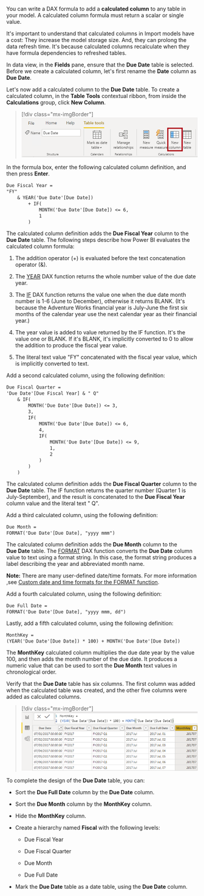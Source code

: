 You can write a DAX formula to add a **calculated column** to any table in your model. A calculated column formula must return a scalar or single value.

It's important to understand that calculated columns in Import models have a cost: They increase the model storage size. And, they can prolong the data refresh time. It's because calculated columns recalculate when they have formula dependencies to refreshed tables.

In data view, in the **Fields** pane, ensure that the **Due Date** table is selected. Before we create a calculated column, let's first rename the **Date** column as **Due Date**.

Let's now add a calculated column to the **Due Date** table. To create a calculated column, in the **Table Tools** contextual ribbon, from inside the **Calculations** group, click **New Column**.

> [!div class="mx-imgBorder"]
> [![An image shows the Table Tools contextual ribbon for the Due Date table. From inside the Calculations group, the New Column command is highlighted.](../media/dax-due-date-table-tools-contextual-ribbon-ssm.png)](../media/dax-due-date-table-tools-contextual-ribbon-ssm.png#lightbox)

In the formula box, enter the following calculated column definition, and then press **Enter**.

```dax
Due Fiscal Year =
"FY"
	& YEAR('Due Date'[Due Date])
		+ IF(
			MONTH('Due Date'[Due Date]) <= 6,
			1
		)
```

The calculated column definition adds the **Due Fiscal Year** column to the **Due Date** table. The following steps describe how Power BI evaluates the calculated column formula:

1.  The addition operator (+) is evaluated before the text concatenation operator (&).

1.  The [YEAR](https://docs.microsoft.com/dax/year-function-dax/?azure-portal=true) DAX function returns the whole number value of the due date year.

1.  The [IF](https://docs.microsoft.com/dax/if-function-dax/?azure-portal=true) DAX function returns the value one when the due date month number is 1-6 (June to December), otherwise it returns BLANK. (It's because the Adventure Works financial year is July-June the first six months of the calendar year use the next calendar year as their financial year.)

1.  The year value is added to value returned by the IF function. It's the value one or BLANK. If it's BLANK, it's implicitly converted to 0 to allow the addition to produce the fiscal year value.

1.  The literal text value "FY" concatenated with the fiscal year value, which is implicitly converted to text.

Add a second calculated column, using the following definition:

```dax
Due Fiscal Quarter =
'Due Date'[Due Fiscal Year] & " Q"
	& IF(
		MONTH('Due Date'[Due Date]) <= 3,
		3,
		IF(
			MONTH('Due Date'[Due Date]) <= 6,
			4,
			IF(
				MONTH('Due Date'[Due Date]) <= 9,
				1,
				2
			)
		)
	)
```

The calculated column definition adds the **Due Fiscal Quarter** column to the **Due Date** table. The IF function returns the quarter number (Quarter 1 is July-September), and the result is concatenated to the **Due Fiscal Year** column value and the literal text " Q".

Add a third calculated column, using the following definition:

```dax
Due Month =
FORMAT('Due Date'[Due Date], "yyyy mmm")
```

The calculated column definition adds the **Due Month** column to the **Due Date** table. The [FORMAT](https://docs.microsoft.com/dax/format-function-dax/?azure-portal=true) DAX function converts the **Due Date** column value to text using a format string. In this case, the format string produces a label describing the year and abbreviated month name.

**Note:** There are many user-defined date/time formats. For more information ,see [Custom date and time formats for the FORMAT function](https://docs.microsoft.com/dax/custom-date-and-time-formats-for-the-format-function/?azure-portal=true).

Add a fourth calculated column, using the following definition:

```dax
Due Full Date =
FORMAT('Due Date'[Due Date], "yyyy mmm, dd")
```

Lastly, add a fifth calculated column, using the following definition:

```dax
MonthKey =
(YEAR('Due Date'[Due Date]) * 100) + MONTH('Due Date'[Due Date])
```

The **MonthKey** calculated column multiplies the due date year by the value 100, and then adds the month number of the due date. It produces a numeric value that can be used to sort the **Due Month** text values in chronological order.

Verify that the **Due Date** table has six columns. The first column was added when the calculated table was created, and the other five columns were added as calculated columns.

> [!div class="mx-imgBorder"]
> [![An image shows the Due Date table is data view. There are six columns, and the first seven rows are visible.](../media/dax-due-date-table-data-view-2-ss.png)](../media/dax-due-date-table-data-view-2-ss.png#lightbox)

To complete the design of the **Due Date** table, you can:

-   Sort the **Due Full Date** column by the **Due Date** column.

-   Sort the **Due Month** column by the **MonthKey** column.

-   Hide the **MonthKey** column.

-   Create a hierarchy named **Fiscal** with the following levels:

    -   Due Fiscal Year

    -   Due Fiscal Quarter

    -   Due Month

    -   Due Full Date

-   Mark the **Due Date** table as a date table, using the **Due Date** column.

